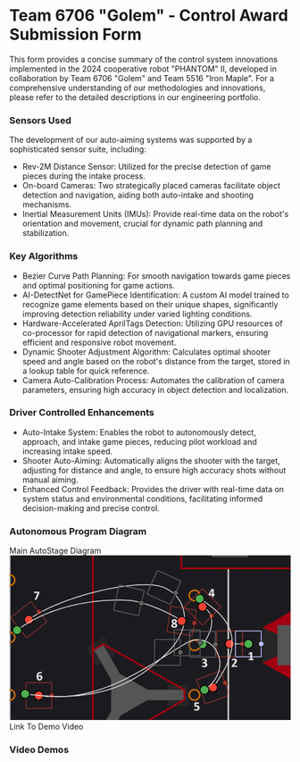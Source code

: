 # Team 6706 "Golem" - Control Award Submission Form
This form provides a concise summary of the control system innovations implemented in the 2024 cooperative robot "PHANTOM" Ⅱ, developed in collaboration by Team 6706 "Golem" and Team 5516 "Iron Maple". For a comprehensive understanding of our methodologies and innovations, please refer to the detailed descriptions in our engineering portfolio.

### Sensors Used
The development of our auto-aiming systems was supported by a sophisticated sensor suite, including:

- Rev-2M Distance Sensor: Utilized for the precise detection of game pieces during the intake process.
- On-board Cameras: Two strategically placed cameras facilitate object detection and navigation, aiding both auto-intake and shooting mechanisms.
- Inertial Measurement Units (IMUs): Provide real-time data on the robot's orientation and movement, crucial for dynamic path planning and stabilization.

### Key Algorithms
- Bezier Curve Path Planning: For smooth navigation towards game pieces and optimal positioning for game actions.
- AI-DetectNet for GamePiece Identification: A custom AI model trained to recognize game elements based on their unique shapes, significantly improving detection reliability under varied lighting conditions.
- Hardware-Accelerated AprilTags Detection: Utilizing GPU resources of co-processor for rapid detection of navigational markers, ensuring efficient and responsive robot movement.
- Dynamic Shooter Adjustment Algorithm: Calculates optimal shooter speed and angle based on the robot's distance from the target, stored in a lookup table for quick reference.
- Camera Auto-Calibration Process: Automates the calibration of camera parameters, ensuring high accuracy in object detection and localization.
### Driver Controlled Enhancements 
- Auto-Intake System: Enables the robot to autonomously detect, approach, and intake game pieces, reducing pilot workload and increasing intake speed.
- Shooter Auto-Aiming: Automatically aligns the shooter with the target, adjusting for distance and angle, to ensure high accuracy shots without manual aiming.
- Enhanced Control Feedback: Provides the driver with real-time data on system status and environmental conditions, facilitating informed decision-making and precise control.
### Autonomous Program Diagram
Main AutoStage Diagram
![alt text](<six notes auto path.png>)
Link To Demo Video

### Video Demos
